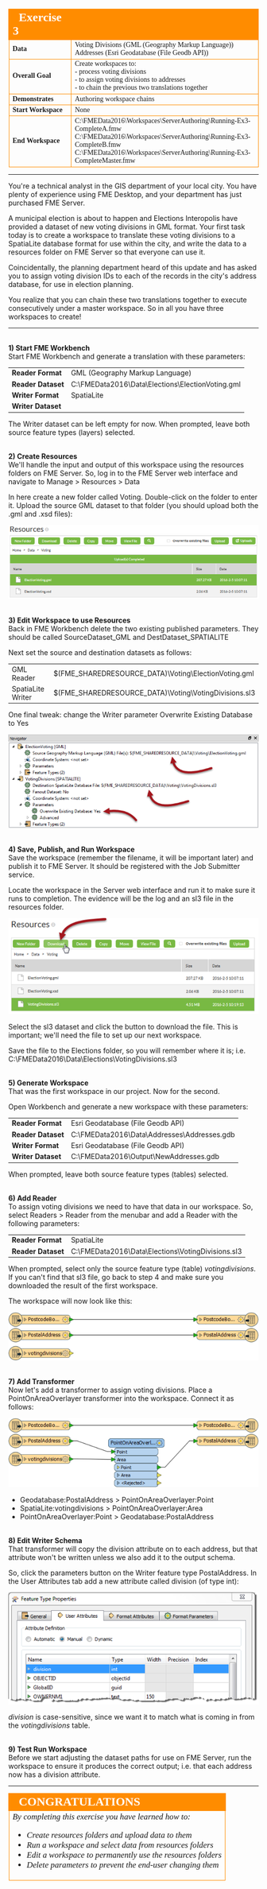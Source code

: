 <!--Instructor Notes-->

<!--Exercise Section-->
<!--NB: In GitBook world we don't give a number to exercises-->

<table style="border-spacing: 0px;border-collapse: collapse;font-family:serif">
<tr>
<td width=25% style="vertical-align:middle;background-color:darkorange;border: 2px solid darkorange">
<i class="fa fa-cogs fa-lg fa-pull-left fa-fw" style="color:white;padding-right: 12px;vertical-align:text-top"></i>
<span style="color:white;font-size:x-large;font-weight: bold">Exercise 3</span>
</td>
<td style="border: 2px solid darkorange;background-color:darkorange;color:white">
<span style="color:white;font-size:x-large;font-weight: bold"></span>
</td>
</tr>

<tr>
<td style="border: 1px solid darkorange; font-weight: bold">Data</td>
<td style="border: 1px solid darkorange">Voting Divisions (GML (Geography Markup Language))<br>Addresses (Esri Geodatabase (File Geodb API))</td>
</tr>

<tr>
<td style="border: 1px solid darkorange; font-weight: bold">Overall Goal</td>
<td style="border: 1px solid darkorange">Create workspaces to:<br>- process voting divisions<br>- to assign voting divisions to addresses<br>- to chain the previous two translations together</td>
</tr>

<tr>
<td style="border: 1px solid darkorange; font-weight: bold">Demonstrates</td>
<td style="border: 1px solid darkorange">Authoring workspace chains</td>
</tr>

<tr>
<td style="border: 1px solid darkorange; font-weight: bold">Start Workspace</td>
<td style="border: 1px solid darkorange">None</td>
</tr>

<tr>
<td style="border: 1px solid darkorange; font-weight: bold">End Workspace</td>
<td style="border: 1px solid darkorange">C:\FMEData2016\Workspaces\ServerAuthoring\Running-Ex3-CompleteA.fmw<br>C:\FMEData2016\Workspaces\ServerAuthoring\Running-Ex3-CompleteB.fmw<br>C:\FMEData2016\Workspaces\ServerAuthoring\Running-Ex3-CompleteMaster.fmw</td>
</tr>

</table>

---

You're a technical analyst in the GIS department of your local city. You have plenty of experience using FME Desktop, and your department has just purchased FME Server.

A municipal election is about to happen and Elections Interopolis have provided a dataset of new voting divisions in GML format. Your first task today is to create a workspace to translate these voting divisions to a SpatiaLite database format for use within the city, and write the data to a resources folder on FME Server so that everyone can use it.

Coincidentally, the planning department heard of this update and has asked you to assign voting division IDs to each of the records in the city's address database, for use in election planning.

You realize that you can chain these two translations together to execute consecutively under a master workspace. So in all you have three workspaces to create!

---

<br>**1) Start FME Workbench**
<br>Start FME Workbench and generate a translation with these parameters:

<table style="border: 0px">

<tr>
<td style="font-weight: bold">Reader Format</td>
<td style="">GML (Geography Markup Language)</td>
</tr>

<tr>
<td style="font-weight: bold">Reader Dataset</td>
<td style="">C:\FMEData2016\Data\Elections\ElectionVoting.gml</td>
</tr>

<tr>
<td style="font-weight: bold">Writer Format</td>
<td style="">SpatiaLite</td>
</tr>

<tr>
<td style="font-weight: bold">Writer Dataset</td>
<td style=""></td>
</tr>

</table>

The Writer dataset can be left empty for now. When prompted, leave both source feature types (layers) selected.


<br>**2) Create Resources**
<br>We'll handle the input and output of this workspace using the resources folders on FME Server. So, log in to the FME Server web interface and navigate to Manage &gt; Resources &gt; Data

In here create a new folder called Voting. Double-click on the folder to enter it. Upload the source GML dataset to that folder (you should upload both the .gml and .xsd files):

![](./Images/Img2.53.Ex3.Workspace1ResourcesData.png)


<br>**3) Edit Workspace to use Resources**
<br>Back in FME Workbench delete the two existing published parameters. They should be called SourceDataset&#95;GML and DestDataset&#95;SPATIALITE

Next set the source and destination datasets as follows:

<table>
<tr><td>GML Reader</td><td>$(FME&#95;SHAREDRESOURCE&#95;DATA)\Voting\ElectionVoting.gml</td></tr>
<tr><td>SpatiaLite Writer</td><td>$(FME&#95;SHAREDRESOURCE&#95;DATA)\Voting\VotingDivisions.sl3</td></tr>
</table>

One final tweak: change the Writer parameter Overwrite Existing Database to Yes

![](./Images/Img2.54.Ex3.Workspace1Parameters.png)


<br>**4) Save, Publish, and Run Workspace**
<br>Save the workspace (remember the filename, it will be important later) and publish it to FME Server. It should be registered with the Job Submitter service. 

Locate the workspace in the Server web interface and run it to make sure it runs to completion. The evidence will be the log and an sl3 file in the resources folder.

![](./Images/Img2.55.Ex3.Workspace1DownloadWrittenData.png)

Select the sl3 dataset and click the button to download the file. This is important; we'll need the file to set up our next workspace. 

Save the file to the Elections folder, so you will remember where it is; i.e. C:\FMEData2016\Data\Elections\VotingDivisions.sl3


<br>**5) Generate Workspace**
<br>That was the first workspace in our project. Now for the second.

Open Workbench and generate a new workspace with these parameters:

<table style="border: 0px">

<tr>
<td style="font-weight: bold">Reader Format</td>
<td style="">Esri Geodatabase (File Geodb API)</td>
</tr>

<tr>
<td style="font-weight: bold">Reader Dataset</td>
<td style="">C:\FMEData2016\Data\Addresses\Addresses.gdb</td>
</tr>

<tr>
<td style="font-weight: bold">Writer Format</td>
<td style="">Esri Geodatabase (File Geodb API)</td>
</tr>

<tr>
<td style="font-weight: bold">Writer Dataset</td>
<td style="">C:\FMEData2016\Output\NewAddresses.gdb</td>
</tr>

</table>

When prompted, leave both source feature types (tables) selected.


<br>**6) Add Reader**
<br>To assign voting divisions we need to have that data in our workspace. So, select Readers &gt; Reader from the menubar and add a Reader with the following parameters:

<table style="border: 0px">

<tr>
<td style="font-weight: bold">Reader Format</td>
<td style="">SpatiaLite</td>
</tr>

<tr>
<td style="font-weight: bold">Reader Dataset</td>
<td style="">C:\FMEData2016\Data\Elections\VotingDivisions.sl3</td>
</tr>

</table>

When prompted, select only the source feature type (table) *votingdivisions*. If you can't find that sl3 file, go back to step 4 and make sure you downloaded the result of the first workspace.

The workspace will now look like this:

![](./Images/Img2.56.Ex3.Workspace2InitialWorkspace.png)


<br>**7) Add Transformer**
<br>Now let's add a transformer to assign voting divisions. Place a PointOnAreaOverlayer transformer into the workspace. Connect it as follows:

![](./Images/Img2.57.Ex3.Workspace2WorkspaceWithTransformer.png)


- Geodatabase:PostalAddress &gt; PointOnAreaOverlayer:Point
- SpatiaLite:votingdivisions &gt; PointOnAreaOverlayer:Area
- PointOnAreaOverlayer:Point &gt; Geodatabase:PostalAddress
 

<br>**8) Edit Writer Schema**
<br>That transformer will copy the division attribute on to each address, but that attribute won't be written unless we also add it to the output schema. 

So, click the parameters button on the Writer feature type PostalAddress. In the User Attributes tab add a new attribute called division (of type int):

![](./Images/Img2.58.Ex3.Workspace2AddAttribute.png)

*division* is case-sensitive, since we want it to match what is coming in from the *votingdivisions* table.


<br>**9) Test Run Workspace**
<br>Before we start adjusting the dataset paths for use on FME Server, run the workspace to ensure it produces the correct output; i.e. that each address now has a division attribute. 


















---

<!--Exercise Congratulations Section--> 

<table style="border-spacing: 0px">
<tr>
<td style="vertical-align:middle;background-color:darkorange;border: 2px solid darkorange">
<i class="fa fa-thumbs-o-up fa-lg fa-pull-left fa-fw" style="color:white;padding-right: 12px;vertical-align:text-top"></i>
<span style="color:white;font-size:x-large;font-weight: bold;font-family:serif">CONGRATULATIONS</span>
</td>
</tr>

<tr>
<td style="border: 1px solid darkorange">
<span style="font-family:serif; font-style:italic; font-size:larger">
By completing this exercise you have learned how to:
<br>
<ul><li>Create resources folders and upload data to them</li>
<li>Run a workspace and select data from resources folders</li>
<li>Edit a workspace to permanently use the resources folders</li>
<li>Delete parameters to prevent the end-user changing them</li></ul>
</span>
</td>
</tr>
</table>